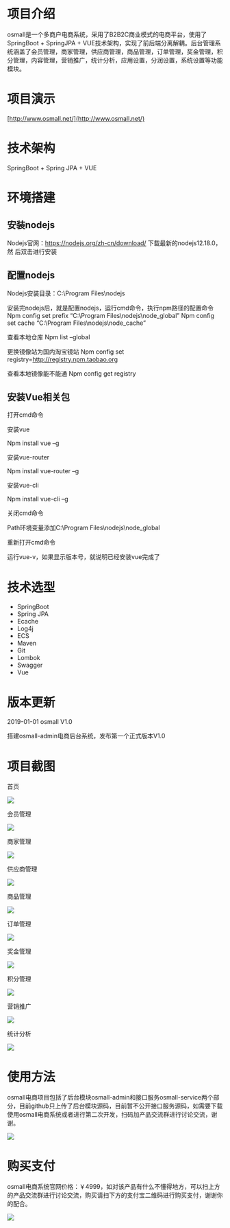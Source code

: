 
# 项目介绍

osmall是一个多商户电商系统，采用了B2B2C商业模式的电商平台，使用了SpringBoot + SpringJPA + VUE技术架构，实现了前后端分离解耦。后台管理系统涵盖了会员管理，商家管理，供应商管理，商品管理，订单管理，奖金管理，积分管理，内容管理，营销推广，统计分析，应用设置，分润设置，系统设置等功能模块。

# 项目演示

[http://www.osmall.net/](http://www.osmall.net/)


# 技术架构

SpringBoot + Spring JPA + VUE 


# 环境搭建
## 安装nodejs
Nodejs官网：https://nodejs.org/zh-cn/download/ 下载最新的nodejs12.18.0，然
后双击进行安装

## 配置nodejs
Nodejs安装目录：C:\Program Files\nodejs

安装完nodejs后，就是配置nodejs，运行cmd命令，执行npm路径的配置命令
Npm config set prefix “C:\Program Files\nodejs\node_global”
Npm config set cache “C:\Program Files\nodejs\node_cache”

查看本地仓库
Npm list –global

更换镜像站为国内淘宝镜站
Npm config set registry=http://registry.npm.taobao.org

查看本地镜像能不能通
Npm config get registry

## 安装Vue相关包

打开cmd命令

安装vue

Npm install vue –g 

安装vue-router

Npm install vue-router –g

安装vue-cli

Npm install vue-cli –g

关闭cmd命令

Path环境变量添加C:\Program Files\nodejs\node_global

重新打开cmd命令

运行vue-v，如果显示版本号，就说明已经安装vue完成了


# 技术选型

- SpringBoot 	
- Spring JPA 	
- Ecache	    
- Log4j	        
- ECS	        
- Maven	        
- Git	        
- Lombok	    
- Swagger	    
- Vue	        

# 版本更新

2019-01-01  osmall V1.0

搭建osmall-admin电商后台系统，发布第一个正式版本V1.0


# 项目截图

首页

![](https://github.com/ittws/osmall-admin/blob/master/img_storge/2020-06-16T13-22-39.582Z.png)

会员管理

![](https://github.com/ittws/osmall-admin/blob/master/img_storge/2020-06-16T13-19-55.051Z.png)

商家管理

![](https://github.com/ittws/osmall-admin/blob/master/img_storge/2020-06-16T13-20-09.152Z.png)

供应商管理

![](https://github.com/ittws/osmall-admin/blob/master/img_storge/2020-06-16T13-20-30.053Z.png)

商品管理

![](https://github.com/ittws/osmall-admin/blob/master/img_storge/2020-06-16T13-20-45.891Z.png)

订单管理

![](https://github.com/ittws/osmall-admin/blob/master/img_storge/2020-06-16T13-20-58.484Z.png)

奖金管理

![](https://github.com/ittws/osmall-admin/blob/master/img_storge/2020-06-16T13-21-10.702Z.png)

积分管理

![](https://github.com/ittws/osmall-admin/blob/master/img_storge/2020-06-16T13-21-25.437Z.png)

营销推广

![](https://github.com/ittws/osmall-admin/blob/master/img_storge/2020-06-16T13-21-59.976Z.png)

统计分析

![](https://github.com/ittws/osmall-admin/blob/master/img_storge/2020-06-16T13-22-12.257Z.png)

# 使用方法
osmall电商项目包括了后台模块osmall-admin和接口服务osmall-service两个部分，目前github只上传了后台模块源码，目前暂不公开接口服务源码，如需要下载使用osmall电商系统或者进行第二次开发，扫码加产品交流群进行讨论交流，谢谢。

![](https://github.com/ittws/osmall-admin/blob/master/img_storge/IMG_20200617_154028.png)

# 购买支付
osmall电商系统官网价格：￥4999，如对该产品有什么不懂得地方，可以扫上方的产品交流群进行讨论交流，购买请扫下方的支付宝二维码进行购买支付，谢谢你的配合。

![](https://github.com/ittws/osmall-admin/blob/master/img_storge/IMG_20200617_154029.jpg)



